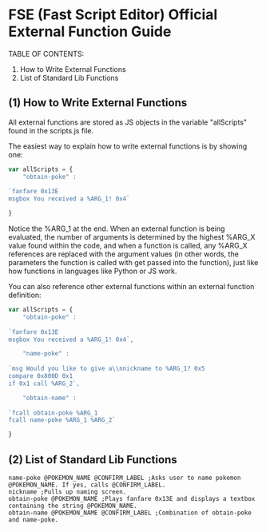 # FSE (Fast Script Editor) Official External Function Guide

TABLE OF CONTENTS:
1. How to Write External Functions
2. List of Standard Lib Functions

## (1) How to Write External Functions

All external functions are stored as JS objects in the variable "allScripts" found in the scripts.js file.

The easiest way to explain how to write external functions is by showing one:
```javascript
var allScripts = {
	"obtain-poke" :
	
`fanfare 0x13E
msgbox You received a %ARG_1! 0x4`

}
```
Notice the %ARG_1 at the end. When an external function is being evaluated, the number of arguments is determined by the highest %ARG_X value found within the code, and when a function is called, any %ARG_X references are replaced with the argument values (in other words, the parameters the function is called with get passed into the function), just like how functions in languages like Python or JS work.

You can also reference other external functions within an external function definition:
```javascript
var allScripts = {
	"obtain-poke" :
	
`fanfare 0x13E
msgbox You received a %ARG_1! 0x4`,

	"name-poke" :
	
`msg Would you like to give a\\nnickname to %ARG_1? 0x5
compare 0x800D 0x1
if 0x1 call %ARG_2`,

	"obtain-name" :
	
`fcall obtain-poke %ARG_1
fcall name-poke %ARG_1 %ARG_2`

}
```

## (2) List of Standard Lib Functions
```
name-poke @POKEMON_NAME @CONFIRM_LABEL ;Asks user to name pokemon @POKEMON_NAME. If yes, calls @CONFIRM_LABEL.
nickname ;Pulls up naming screen.
obtain-poke @POKEMON_NAME ;Plays fanfare 0x13E and displays a textbox containing the string @POKEMON_NAME.
obtain-name @POKEMON_NAME @CONFIRM_LABEL ;Combination of obtain-poke and name-poke.
```
